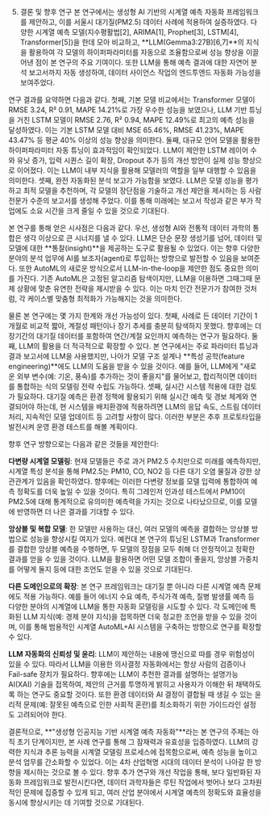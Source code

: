 5. 결론 및 향후 연구
본 연구에서는 생성형 AI 기반의 시계열 예측 자동화 프레임워크를 제안하고, 이를 서울시 대기질(PM2.5) 데이터 사례에 적용하여 실증하였다. 다양한 시계열 예측 모델(지수평활법[2], ARIMA[1], Prophet[3], LSTM[4], Transformer[5])을 한데 모아 비교하고, **LLM(Gemma3:27B)[6,7]**의 지식을 활용하여 각 모델의 하이퍼파라미터를 자동으로 조율함으로써 성능 향상을 이끌어낸 점이 본 연구의 주요 기여이다. 또한 LLM을 통해 예측 결과에 대한 자연어 분석 보고서까지 자동 생성하여, 데이터 사이언스 작업의 엔드투엔드 자동화 가능성을 보여주었다.

연구 결과를 요약하면 다음과 같다. 첫째, 기본 모델 비교에서는 Transformer 모델이 RMSE 3.24, R² 0.91, MAPE 14.21%로 가장 우수한 성능을 보였으나, LLM 기반 튜닝을 거친 LSTM 모델이 RMSE 2.76, R² 0.94, MAPE 12.49%로 최고의 예측 성능을 달성하였다. 이는 기본 LSTM 모델 대비 MSE 65.46%, RMSE 41.23%, MAPE 43.47% 등 평균 40% 이상의 성능 향상을 의미한다. 둘째, 대규모 언어 모델을 활용한 하이퍼파라미터 자동 튜닝이 효과적임이 확인되었다. LLM이 제안한 LSTM 레이어 수와 유닛 증가, 입력 시퀀스 길이 확장, Dropout 추가 등의 개선 방안이 실제 성능 향상으로 이어졌다. 이는 LLM이 내부 지식을 활용해 모델러의 역할을 일부 대행할 수 있음을 의미한다. 셋째, 완전 자동화된 분석 보고가 가능함을 보였다. LLM은 모델 성능을 평가하고 최적 모델을 추천하며, 각 모델의 장단점을 기술하고 개선 제안을 제시하는 등 사람 전문가 수준의 보고서를 생성해 주었다. 이를 통해 미래에는 보고서 작성과 같은 부가 작업에도 소요 시간을 크게 줄일 수 있을 것으로 기대된다.

본 연구를 통해 얻은 시사점은 다음과 같다. 우선, 생성형 AI와 전통적 데이터 과학의 통합은 생각 이상으로 큰 시너지를 낼 수 있다. LLM은 단순 문장 생성기를 넘어, 데이터 및 모델에 대한 **통찰(insight)**을 제공하는 도구로 활용될 수 있었다. 이는 향후 다양한 분야의 분석 업무에 AI를 보조자(agent)로 투입하는 방향으로 발전할 수 있음을 보여준다. 또한 AutoML의 새로운 방식으로서 LLM-in-the-loop을 제안한 점도 중요한 의미를 가진다. 기존 AutoML은 고정된 알고리즘 탐색이지만, LLM을 이용하면 그때그때 문제 상황에 맞춘 유연한 전략을 제시받을 수 있다. 이는 마치 인간 전문가가 참여한 것처럼, 각 케이스별 맞춤형 최적화가 가능해지는 것을 의미한다.

물론 본 연구에는 몇 가지 한계와 개선 가능성이 있다. 첫째, 사례로 든 데이터 기간이 1개월로 비교적 짧아, 계절성 패턴이나 장기 추세를 충분히 탐색하지 못했다. 향후에는 더 장기간의 대기질 데이터를 포함하여 연간/계절 요인까지 예측하는 연구가 필요하다. 둘째, LLM의 활용을 더 적극적으로 확장할 수 있다. 본 연구에서는 주로 파라미터 튜닝과 결과 보고서에 LLM을 사용했지만, 나아가 모델 구조 설계나 **특성 공학(feature engineering)**에도 LLM의 도움을 받을 수 있을 것이다. 예를 들어, LLM에게 "새로운 외부 변수(예: 기온, 풍속)를 추가하는 것이 좋을지"를 물어보고, 합리적이면 데이터를 통합하는 식의 모델링 전략 수립도 가능하다. 셋째, 실시간 시스템 적용에 대한 검토가 필요하다. 대기질 예측은 환경 정책에 활용되기 위해 실시간 예측 및 경보 체계와 연결되어야 하는데, 현 시스템을 배치환경에 적용하려면 LLM의 응답 속도, 스트림 데이터 처리, 지속적인 모델 업데이트 등 고려할 사항이 많다. 이러한 부분은 추후 프로토타입을 발전시켜 운영 환경 테스트를 해볼 계획이다.

향후 연구 방향으로는 다음과 같은 것들을 제안한다:

**다변량 시계열 모델링**: 현재 모델들은 주로 과거 PM2.5 수치만으로 미래를 예측하지만, 시계열 특성 분석을 통해 PM2.5는 PM10, CO, NO2 등 다른 대기 오염 물질과 강한 상관관계가 있음을 확인하였다. 향후에는 이러한 다변량 정보를 모델 입력에 통합하여 예측 정확도를 더욱 높일 수 있을 것이다. 특히 그레인저 인과성 테스트에서 PM10이 PM2.5에 대해 통계적으로 유의미한 예측력을 가지는 것으로 나타났으므로, 이를 모델에 반영하면 더 나은 결과를 기대할 수 있다.

**앙상블 및 복합 모델**: 한 모델만 사용하는 대신, 여러 모델의 예측을 결합하는 앙상블 방법으로 성능을 향상시킬 여지가 있다. 예컨대 본 연구의 튜닝된 LSTM과 Transformer를 결합한 앙상블 예측을 수행하면, 두 모델의 장점을 모두 취해 더 안정적이고 정확한 결과를 얻을 수 있을 것이다. LLM을 활용하면 어떤 모델 조합이 좋을지, 앙상블 가중치를 어떻게 둘지 등에 대한 조언도 얻을 수 있을 것으로 기대된다.

**다른 도메인으로의 확장**: 본 연구 프레임워크는 대기질 뿐 아니라 다른 시계열 예측 문제에도 적용 가능하다. 예를 들어 에너지 수요 예측, 주식가격 예측, 질병 발생률 예측 등 다양한 분야의 시계열에 LLM을 통한 자동화 모델링을 시도할 수 있다. 각 도메인에 특화된 LLM 지식(예: 경제 분야 지식)을 접목하면 더욱 정교한 조언을 받을 수 있을 것이며, 이를 통해 범용적인 시계열 AutoML+AI 시스템을 구축하는 방향으로 연구를 확장할 수 있다.

**LLM 자동화의 신뢰성 및 윤리**: LLM이 제안하는 내용에 맹신으로 따를 경우 위험성이 있을 수 있다. 따라서 LLM을 이용한 의사결정 자동화에서는 항상 사람의 검증이나 Fail-safe 장치가 필요하다. 향후에는 LLM이 추천한 결과를 설명하는 설명가능 AI(XAI) 기술을 접목하여, 제안의 근거를 투명하게 밝히고 사용자가 이해한 뒤 채택하도록 하는 연구도 중요할 것이다. 또한 환경 데이터와 AI 결정이 결합될 때 생길 수 있는 윤리적 문제(예: 잘못된 예측으로 인한 사회적 혼란)를 최소화하기 위한 가이드라인 설정도 고려되어야 한다.

결론적으로, **"생성형 인공지능 기반 시계열 예측 자동화"**라는 본 연구의 주제는 아직 초기 단계이지만, 본 사례 연구를 통해 그 잠재력과 유효성을 입증하였다. LLM의 강력한 지식과 추론 능력을 시계열 모델링 프로세스에 접목함으로써, 예측 성능을 높이고 분석 업무를 간소화할 수 있었다. 이는 4차 산업혁명 시대의 데이터 분석이 나아갈 한 방향을 제시하는 것으로 볼 수 있다. 향후 추가 연구와 개선 작업을 통해, 보다 일반화된 자동화 프레임워크로 발전시킨다면, 데이터 과학자들은 루틴 작업에서 벗어나 보다 고차원적인 문제에 집중할 수 있게 되고, 여러 산업 분야에서 시계열 예측의 정확도와 효율성을 동시에 향상시키는 데 기여할 것으로 기대된다.
